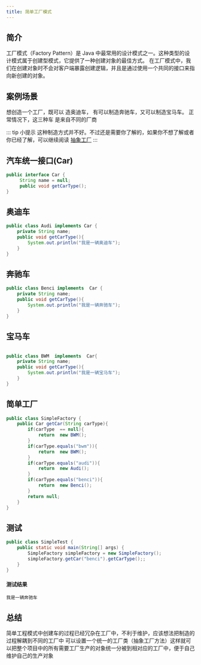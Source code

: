 ```yaml
---
title: 简单工厂模式
---
```

## 简介
工厂模式（Factory Pattern）是 Java 中最常用的设计模式之一。这种类型的设计模式属于创建型模式，它提供了一种创建对象的最佳方式。
在工厂模式中，我们在创建对象时不会对客户端暴露创建逻辑，并且是通过使用一个共同的接口来指向新创建的对象。

## 案例场景
想创造一个工厂，既可以 造奥迪车， 有可以制造奔驰车，又可以制造宝马车。 正常情况下，这三种车 是来自不同的厂商

::: tip 小提示
这种制造方式并不好。不过还是需要你了解的，如果你不想了解或者你已经了解，可以继续阅读 [抽象工厂](./4_abstractFactory.md)
:::

## 汽车统一接口(Car)
```java 
public interface Car {
     String name = null;
     public void getCarType();
}
```
## 奥迪车
```java 
public class Audi implements Car {
    private String name;
    public void getCarType(){
        System.out.println("我是一辆奥迪车");
    }
}
``` 
## 奔驰车
```java 
public class Benci implements  Car {
    private String name;
    public void getCarType(){
        System.out.println("我是一辆奔驰车");
    }
}
```
## 宝马车
```java 

public class BWM  implements  Car{
    private String name;
    public void getCarType(){
        System.out.println("我是一辆宝马车");
    }
}
```

## 简单工厂
```java 
public class SimpleFactory {
    public Car getCar(String carType){
        if(carType  == null){
            return  new BWM();
        }
        if(carType.equals("bwm")){
            return  new BWM();
        }
        if(carType.equals("audi")){
            return  new Audi();
        }
        if(carType.equals("benci")){
            return  new Benci();
        }
        return null;
    }
}
```

## 测试
```java 
public class SimpleTest {
    public static void main(String[] args) {
        SimpleFactory simpleFactory = new SimpleFactory();
        simpleFactory.getCar("benci").getCarType();;
    }
}
```
 #### 测试结果
```sh 
我是一辆奔驰车
```
## 总结
简单工程模式中创建车的过程已经冗杂在工厂中，不利于维护，应该想法把制造的过程解耦到不同的工厂中
可以设置一个统一的工厂类（抽象工厂方法）这样就可以把整个项目中的所有需要工厂生产的对象统一分被到相对应的工厂中，便于自己维护自己的生产对象